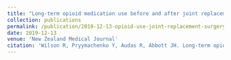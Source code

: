 ```yaml
---
title: "Long-term opioid medication use before and after joint replacement surgery in New Zealand"
collection: publications
permalink: /publication/2019-12-13-opioid-use-joint-replacement-surgery
date: 2019-12-13
venue: 'New Zealand Medical Journal'
citation: 'Wilson R, Pryymachenko Y, Audas R, Abbott JH. Long-term opioid medication use before and after joint replacement surgery in New Zealand. New Zealand Medical Journal 2019;132(1507):33-47.'
---
```

